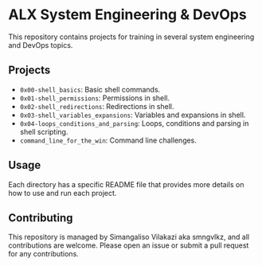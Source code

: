 # ALX System Engineering & DevOps

This repository contains projects for training in several system engineering and DevOps topics.

## Projects

- `0x00-shell_basics`: Basic shell commands.
- `0x01-shell_permissions`: Permissions in shell.
- `0x02-shell_redirections`: Redirections in shell.
- `0x03-shell_variables_expansions`: Variables and expansions in shell.
- `0x04-loops_conditions_and_parsing`: Loops, conditions and parsing in shell scripting.
- `command_line_for_the_win`: Command line challenges.

## Usage

Each directory has a specific README file that provides more details on how to use and run each project.

## Contributing

This repository is managed by Simangaliso Vilakazi aka smngvlkz, and all contributions are welcome. Please open an issue or submit a pull request for any contributions.
